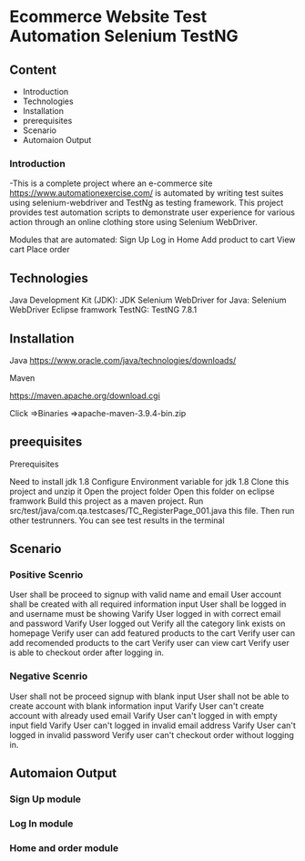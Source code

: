
# Ecommerce Website Test Automation Selenium TestNG

## Content 

* Introduction
* Technologies
* Installation
* prerequisites
* Scenario
* Automaion Output 

### Introduction
-This is a complete project where an e-commerce site https://www.automationexercise.com/ is automated by writing test suites using selenium-webdriver and TestNg as testing framework. This project provides test automation scripts to demonstrate user experience for various action through an online clothing store using Selenium WebDriver.

Modules that are automated:
Sign Up 
Log in
Home
Add product to cart 
View cart
Place order


## Technologies
Java Development Kit (JDK): JDK
Selenium WebDriver for Java: Selenium WebDriver
Eclipse framwork
TestNG: TestNG 7.8.1

## Installation
Java
https://www.oracle.com/java/technologies/downloads/

Maven

https://maven.apache.org/download.cgi

Click =>Binaries
=>apache-maven-3.9.4-bin.zip


## preequisites

Prerequisites

Need to install jdk 1.8 
Configure Environment variable for jdk 1.8 
Clone this project and unzip it
Open the project folder
Open this folder on eclipse framwork
Build this project as a maven project.
Run src/test/java/com.qa.testcases/TC_RegisterPage_001.java this file.
Then run other testrunners.
You can see test results in the terminal


## Scenario

### Positive Scenrio
User shall be proceed to signup with valid name and email
User account shall be created with all required information input
User shall be logged in and username must be showing
Varify User logged in with correct email and password
Varify User logged out
Verify all the category link exists on homepage
Verify user can add featured products to the cart
Verify user can add recomended products to the cart
Verify user can view cart
Verify user is able to checkout order after logging in.


### Negative Scenrio
User shall not be proceed signup with blank input
User shall not be able to create account with blank information input
Varify User can't create account with already used email
Varify User can't logged in with empty input field
Varify User can't logged in invalid email address
Varify User can't logged in invalid password
Verify user can't checkout order without logging in.

## Automaion Output 

### Sign Up module 

### Log In module 

### Home and order module 